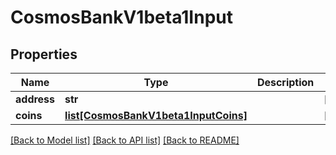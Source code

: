# CosmosBankV1beta1Input

## Properties
Name | Type | Description | Notes
------------ | ------------- | ------------- | -------------
**address** | **str** |  | [optional] 
**coins** | [**list[CosmosBankV1beta1InputCoins]**](CosmosBankV1beta1InputCoins.md) |  | [optional] 

[[Back to Model list]](../README.md#documentation-for-models) [[Back to API list]](../README.md#documentation-for-api-endpoints) [[Back to README]](../README.md)

